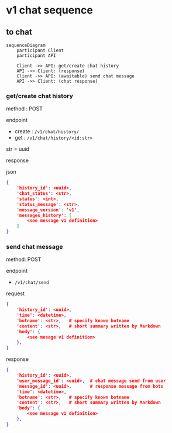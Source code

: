 v1 chat sequence
================

## to chat

```mermaid
sequenceDiagram
    participant Client
    participant API

    Client ->> API: get/create chat history
    API ->> Client: (response)
    Client ->> API: (awaitable) send chat message
    API ->> Client: (chat response)
```

### get/create chat history

method : POST

endpoint

  * create : `/v1/chat/history/`
  * get : `/v1/chat/history/<id:str>`

str = uuid

response

json

```json
{
    'history_id': <uuid>,
    'chat_status': <str>,
    'status': <int>,
    'status_message': <str>,
    'message_version': 'v1',
    'messages_history': [
        <see message v1 definition>
    ]
}
```

### send chat message

method: POST

endpoint

  * `/v1/chat/send`

request

```json
{
    'history_id': <uuid>,
    'time': <datetime>,
    'botname': <str>,   # specify known botname
    'content': <str>,   # short summary written by Markdown
    'body': {
        <see mesage v1 definition>
    },
}
```

response

```json
{
    'history_id': <uuid>,
    'user_message_id': <uuid>,  # chat message send from user
    'message_id': <uuid>,       # response message from bots
    'time': <datetime>,
    'botname': <str>,   # specify known botname
    'content': <str>,   # short summary written by Markdown
    'body': {
        <see message v1 definition>
    },
}
```

